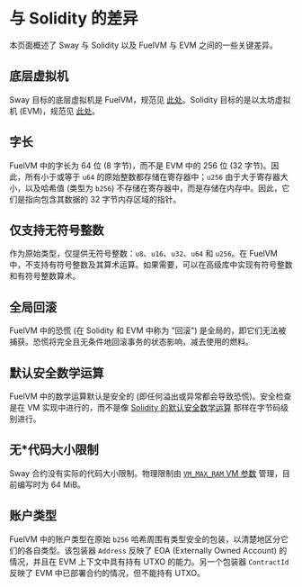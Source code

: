 # 与 Solidity 的差异

本页面概述了 Sway 与 Solidity 以及 FuelVM 与 EVM 之间的一些关键差异。

## 底层虚拟机

Sway 目标的底层虚拟机是 FuelVM，规范见 [此处](https://github.com/FuelLabs/fuel-specs)。Solidity 目标的是以太坊虚拟机 (EVM)，规范见 [此处](https://ethereum.github.io/yellowpaper/paper.pdf)。

## 字长

FuelVM 中的字长为 64 位 (8 字节)，而不是 EVM 中的 256 位 (32 字节)。因此，所有小于或等于 `u64` 的原始整数都存储在寄存器中；`u256` 由于大于寄存器大小，以及哈希值 (类型为 `b256`) 不存储在寄存器中，而是存储在内存中。因此，它们是指向包含其数据的 32 字节内存区域的指针。

## 仅支持无符号整数

作为原始类型，仅提供无符号整数：`u8`、`u16`、`u32`、`u64` 和 `u256`。在 FuelVM 中，不支持有符号整数及其算术运算。如果需要，可以在高级库中实现有符号整数和有符号整数算术。

## 全局回滚

FuelVM 中的恐慌 (在 Solidity 和 EVM 中称为 "回滚") 是全局的，即它们无法被捕获。恐慌将完全且无条件地回滚事务的状态影响，减去使用的燃料。

## 默认安全数学运算

<!-- This section should explain safe math in Fuel vs EVM -->
<!-- safe_math:example:start -->

FuelVM 中的数学运算默认是安全的 (即任何溢出或异常都会导致恐慌)。安全检查是在 VM 实现中进行的，而不是像 [Solidity 的默认安全数学运算](https://docs.soliditylang.org/en/latest/080-breaking-changes.html#silent-changes-of-the-semantics) 那样在字节码级别进行。

<!-- safe_math:example:end -->

## 无\*代码大小限制

Sway 合约没有实际的代码大小限制。物理限制由 [`VM_MAX_RAM` VM 参数](https://fuellabs.github.io/fuel-specs/master/vm#parameters) 管理，目前编写时为 64 MiB。

## 账户类型

FuelVM 中的账户类型在原始 `b256` 哈希周围有类型安全的包装，以清楚地区分它们的各自类型。该包装器 `Address` 反映了 EOA (Externally Owned Account) 的情况，并且在 EVM 上下文中具有持有 UTXO 的能力。另一个包装器 `ContractId` 反映了 EVM 中已部署合约的情况，但不能持有 UTXO。

